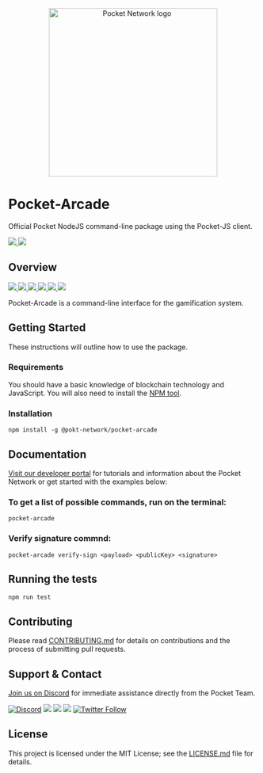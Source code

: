 
<div align="center">
  <a href="https://www.pokt.network">
    <img src="https://user-images.githubusercontent.com/16605170/74199287-94f17680-4c18-11ea-9de2-b094fab91431.png" alt="Pocket Network logo" width="340"/>
  </a>
</div>

# Pocket-Arcade
Official Pocket NodeJS command-line package using the Pocket-JS client.
<div align="lef">
  <a  href="https://developer.mozilla.org/en-US/docs/Web/JavaScript/Reference">
    <img src="https://img.shields.io/badge/js-reference-yellow.svg"/>
  </a>
  <a href="https://nodejs.org/"><img  src="https://img.shields.io/badge/node-%3E%3D%2011.6.0-brightgreen"/></a>
</div>

## Overview
  <div align="left">
    <a  href="https://github.com/pokt-network/pocket-arcade/releases">
      <img src="https://img.shields.io/github/release-pre/pokt-network/pocket-arcade.svg"/>
    </a>
    <a  href="https://github.com/pokt-network/pocket-arcade/pulse">
      <img src="https://img.shields.io/github/contributors/pokt-network/pocket-arcade.svg"/>
    </a>
    <a href="https://opensource.org/licenses/MIT">
      <img src="https://img.shields.io/badge/License-MIT-blue.svg"/>
    </a>
    <a href="https://github.com/pokt-network/pocket-arcade/pulse">
      <img src="https://img.shields.io/github/last-commit/pokt-network/pocket-arcade.svg"/>
    </a>
    <a href="https://github.com/pokt-network/pocket-arcade/pulls">
      <img src="https://img.shields.io/github/issues-pr/pokt-network/pocket-arcade.svg"/>
    </a>
    <a href="https://github.com/pokt-network/pocket-arcade/issues">
      <img src="https://img.shields.io/github/issues-closed/pokt-network/pocket-arcade.svg"/>
    </a>
</div>

Pocket-Arcade is a command-line interface for the gamification system.

## Getting Started

These instructions will outline how to use the package.

### Requirements

You should have a basic knowledge of blockchain technology and JavaScript. You will also need to install the [NPM tool](https://www.npmjs.com/get-npm).

### Installation

```
npm install -g @pokt-network/pocket-arcade
```

## Documentation

[Visit our developer portal](https://docs.pokt.network/docs/developers-overview) for tutorials and information about the Pocket Network or get started with the examples below:

### To get a list of possible commands, run on the terminal:
```terminal
pocket-arcade
```

### Verify signature commnd:
```terminal
pocket-arcade verify-sign <payload> <publicKey> <signature>
```

## Running the tests

```
npm run test
```

## Contributing

Please read [CONTRIBUTING.md](https://github.com/pokt-network/pocket-arcade/blob/master/CONTRIBUTING.md) for details on contributions and the process of submitting pull requests.

## Support & Contact

[Join us on Discord](https://bit.ly/PocketDiscordInvite) for immediate assistance directly from the Pocket Team.

<div>
  <a href="https://bit.ly/PocketDiscordInvite"><img alt="Discord" src="https://img.shields.io/discord/553741558869131266?label=discord"></a>
  <a href="https://t.me/POKTnetwork"><img src="https://img.shields.io/badge/Telegram-blue.svg"></a>
  <a href="https://www.facebook.com/POKTnetwork" ><img src="https://img.shields.io/badge/Facebook-red.svg"></a>
  <a href="https://research.pokt.network"><img src="https://img.shields.io/discourse/https/research.pokt.network/posts.svg"></a>
  <a  href="https://twitter.com/poktnetwork" ><img alt="Twitter Follow" src="https://img.shields.io/twitter/follow/poktnetwork?style=social"></a>
</div>


## License

This project is licensed under the MIT License; see the [LICENSE.md](LICENSE.md) file for details.